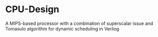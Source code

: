 CPU-Design
==========

A MIPS-based processor with a combination of superscalar issue and Tomasulo algorithm for dynamic scheduling in Verilog
